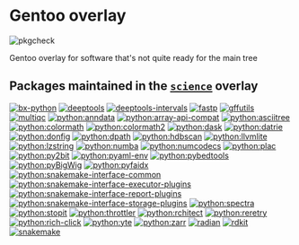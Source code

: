 Gentoo overlay
==============

![pkgcheck](https://github.com/mschubert/overlay/actions/workflows/pkgcheck.yml/badge.svg)

Gentoo overlay for software that's not quite ready for the main tree

Packages maintained in the [`science`](https://github.com/gentoo/sci) overlay
-----------------------------------------------------------------------------

[![bx-python](https://repology.org/badge/version-for-repo/gentoo_ovl_science/bx-python.svg?header=bx-python)](https://repology.org/project/bx-python/versions)
[![deeptools](https://repology.org/badge/version-for-repo/gentoo_ovl_science/deeptools.svg?header=deeptools)](https://repology.org/project/deeptools/versions)
[![deeptools-intervals](https://repology.org/badge/version-for-repo/gentoo_ovl_science/deeptools-intervals.svg?header=deeptools-intervals)](https://repology.org/project/deeptools-intervals/versions)
[![fastp](https://repology.org/badge/version-for-repo/gentoo_ovl_science/fastp.svg?header=fastp)](https://repology.org/project/fastp/versions)
[![gffutils](https://repology.org/badge/version-for-repo/gentoo_ovl_science/gffutils.svg?header=gffutils)](https://repology.org/project/gffutils/versions)
[![multiqc](https://repology.org/badge/version-for-repo/gentoo_ovl_science/multiqc.svg?header=multiqc)](https://repology.org/project/multiqc/versions)
[![python:anndata](https://repology.org/badge/version-for-repo/gentoo_ovl_science/python:anndata.svg?header=python:anndata)](https://repology.org/project/python:anndata/versions)
[![python:array-api-compat](https://repology.org/badge/version-for-repo/gentoo_ovl_science/python:array-api-compat.svg?header=python:array-api-compat)](https://repology.org/project/python:array-api-compat/versions)
[![python:asciitree](https://repology.org/badge/version-for-repo/gentoo_ovl_science/python:asciitree.svg?header=python:asciitree)](https://repology.org/project/python:asciitree/versions)
[![python:colormath](https://repology.org/badge/version-for-repo/gentoo_ovl_science/python:colormath.svg?header=python:colormath)](https://repology.org/project/python:colormath/versions)
[![python:colormath2](https://repology.org/badge/version-for-repo/gentoo_ovl_science/python:colormath2.svg?header=python:colormath2)](https://repology.org/project/python:colormath2/versions)
[![python:dask](https://repology.org/badge/version-for-repo/gentoo_ovl_science/python:dask.svg?header=python:dask)](https://repology.org/project/python:dask/versions)
[![python:datrie](https://repology.org/badge/version-for-repo/gentoo_ovl_science/python:datrie.svg?header=python:datrie)](https://repology.org/project/python:datrie/versions)
[![python:donfig](https://repology.org/badge/version-for-repo/gentoo_ovl_science/python:donfig.svg?header=python:donfig)](https://repology.org/project/python:donfig/versions)
[![python:dpath](https://repology.org/badge/version-for-repo/gentoo_ovl_science/python:dpath.svg?header=python:dpath)](https://repology.org/project/python:dpath/versions)
[![python:hdbscan](https://repology.org/badge/version-for-repo/gentoo_ovl_science/python:hdbscan.svg?header=python:hdbscan)](https://repology.org/project/python:hdbscan/versions)
[![python:llvmlite](https://repology.org/badge/version-for-repo/gentoo_ovl_science/python:llvmlite.svg?header=python:llvmlite)](https://repology.org/project/python:llvmlite/versions)
[![python:lzstring](https://repology.org/badge/version-for-repo/gentoo_ovl_science/python:lzstring.svg?header=python:lzstring)](https://repology.org/project/python:lzstring/versions)
[![python:numba](https://repology.org/badge/version-for-repo/gentoo_ovl_science/python:numba.svg?header=python:numba)](https://repology.org/project/python:numba/versions)
[![python:numcodecs](https://repology.org/badge/version-for-repo/gentoo_ovl_science/python:numcodecs.svg?header=python:numcodecs)](https://repology.org/project/python:numcodecs/versions)
[![python:plac](https://repology.org/badge/version-for-repo/gentoo_ovl_science/python:plac.svg?header=python:plac)](https://repology.org/project/python:plac/versions)
[![python:py2bit](https://repology.org/badge/version-for-repo/gentoo_ovl_science/python:py2bit.svg?header=python:py2bit)](https://repology.org/project/python:py2bit/versions)
[![python:pyaml-env](https://repology.org/badge/version-for-repo/gentoo_ovl_science/python:pyaml-env.svg?header=python:pyaml-env)](https://repology.org/project/python:pyaml-env/versions)
[![python:pybedtools](https://repology.org/badge/version-for-repo/gentoo_ovl_science/python:pybedtools.svg?header=python:pybedtools)](https://repology.org/project/python:pybedtools/versions)
[![python:pyBigWig](https://repology.org/badge/version-for-repo/gentoo_ovl_science/python:pybigwig.svg?header=python:pyBigWig)](https://repology.org/project/python:pybigwig/versions)
[![python:pyfaidx](https://repology.org/badge/version-for-repo/gentoo_ovl_science/python:pyfaidx.svg?header=python:pyfaidx)](https://repology.org/project/python:pyfaidx/versions)
[![python:snakemake-interface-common](https://repology.org/badge/version-for-repo/gentoo_ovl_science/python:snakemake-interface-common.svg?header=python:snakemake-interface-common)](https://repology.org/project/python:snakemake-interface-common/versions)
[![python:snakemake-interface-executor-plugins](https://repology.org/badge/version-for-repo/gentoo_ovl_science/python:snakemake-interface-executor-plugins.svg?header=python:snakemake-interface-executor-plugins)](https://repology.org/project/python:snakemake-interface-executor-plugins/versions)
[![python:snakemake-interface-report-plugins](https://repology.org/badge/version-for-repo/gentoo_ovl_science/python:snakemake-interface-report-plugins.svg?header=python:snakemake-interface-report-plugins)](https://repology.org/project/python:snakemake-interface-report-plugins/versions)
[![python:snakemake-interface-storage-plugins](https://repology.org/badge/version-for-repo/gentoo_ovl_science/python:snakemake-interface-storage-plugins.svg?header=python:snakemake-interface-storage-plugins)](https://repology.org/project/python:snakemake-interface-storage-plugins/versions)
[![python:spectra](https://repology.org/badge/version-for-repo/gentoo_ovl_science/python:spectra.svg?header=python:spectra)](https://repology.org/project/python:spectra/versions)
[![python:stopit](https://repology.org/badge/version-for-repo/gentoo_ovl_science/python:stopit.svg?header=python:stopit)](https://repology.org/project/python:stopit/versions)
[![python:throttler](https://repology.org/badge/version-for-repo/gentoo_ovl_science/python:throttler.svg?header=python:throttler)](https://repology.org/project/python:throttler/versions)
[![python:rchitect](https://repology.org/badge/version-for-repo/gentoo_ovl_science/python:rchitect.svg?header=python:rchitect)](https://repology.org/project/python:rchitect/versions)
[![python:reretry](https://repology.org/badge/version-for-repo/gentoo_ovl_science/python:reretry.svg?header=python:reretry)](https://repology.org/project/python:reretry/versions)
[![python:rich-click](https://repology.org/badge/version-for-repo/gentoo_ovl_science/python:rich-click.svg?header=python:rich-click)](https://repology.org/project/python:rich-click/versions)
[![python:yte](https://repology.org/badge/version-for-repo/gentoo_ovl_science/python:yte.svg?header=python:yte)](https://repology.org/project/python:yte/versions)
[![python:zarr](https://repology.org/badge/version-for-repo/gentoo_ovl_science/python:zarr.svg?header=python:zarr)](https://repology.org/project/python:zarr/versions)
[![radian](https://repology.org/badge/version-for-repo/gentoo_ovl_science/radian.svg?header=radian)](https://repology.org/project/radian/versions)
[![rdkit](https://repology.org/badge/version-for-repo/gentoo_ovl_science/rdkit.svg?header=rdkit)](https://repology.org/project/rdkit/versions)
[![snakemake](https://repology.org/badge/version-for-repo/gentoo_ovl_science/python:snakemake.svg?header=snakemake)](https://repology.org/project/python:snakemake/versions)
